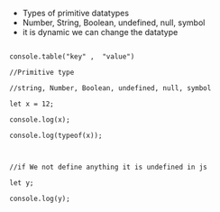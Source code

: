 - Types of primitive datatypes
- Number, String, Boolean, undefined, null, symbol
- it is dynamic we can change the datatype
```console.log("hello world");

console.table("key" ,  "value")

//Primitive type

//string, Number, Boolean, undefined, null, symbol

let x = 12;

console.log(x);

console.log(typeof(x));

  

//if We not define anything it is undefined in js

let y;

console.log(y);
```